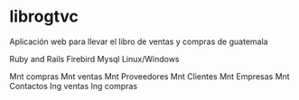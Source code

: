 librogtvc
=========

Aplicación web para llevar el libro de ventas y compras de guatemala

Ruby and Rails
Firebird
Mysql
Linux/Windows


Mnt compras
Mnt ventas
Mnt Proveedores
Mnt Clientes
Mnt Empresas
Mnt Contactos
Ing ventas
Ing compras
